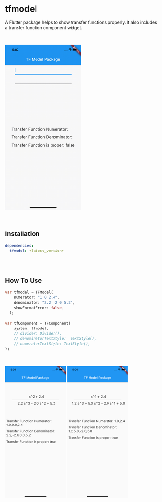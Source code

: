 # tfmodel

A Flutter package helps to show transfer functions properly. It also includes a transfer function component widget.

<br/>
<br/>

<img src="./doc/tfmodel.gif" width=250>

<br/>
<br/>
<br/>

## Installation

```yaml
dependencies:
  tfmodel: <latest_version>
```

<br/>
<br/>

## How To Use

```dart
var tfmodel = TFModel(
    numerator: "1 0 2.4",
    denominator: "2.2 -2 0 5.2",
    showFormatError: false,
  );

var tfComponent = TFComponent(
    system: tfmodel,
    // divider: Divider(),
    // denominatorTextStyle:  TextStyle(),
    // numeratorTextStyle: TextStyle(),
);
```

<br/>
<br/>
<row>
<img src="./doc/pic1.png" width=200>
<img src="./doc/pic2.png" width=200>
</row>
<br/>
<br/>
<br/>
